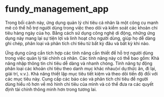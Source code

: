 # fundy_management_app

Trong bối cảnh này, ứng dụng quản lý chi tiêu cá nhân là một công cụ mạnh mẽ có thể hỗ trợ người dùng trong việc theo dõi và kiểm soát các khoản chi tiêu hàng ngày của họ. Bằng cách sử dụng công nghệ di động, những ứng dụng này mang lại sự tiện lợi và linh hoạt cho người dùng, giúp họ dễ dàng ghi chép, phân loại và phân tích chi tiêu từ bất kỳ đâu và bất kỳ khi nào.

Ứng dụng cũng cần tích hợp các tính năng cần thiết để hỗ trợ người dùng trong việc quản lý tài chính cá nhân. Các tính năng này có thể bao gồm: Khả năng nhập thông tin chi tiêu dễ dàng và nhanh chóng. Tính năng tự động phân loại các khoản chi tiêu theo danh mục khác nhau(ví dụ:thức ăn, đi lại, giải trí, v.v.). Khả năng thiết lập mục tiêu tiết kiệm và theo dõi tiến độ đối với các mục tiêu này. Cung cấp các báo cáo và phân tích chi tiêu để người dùng hiểu rõ hơn về mô hình chi tiêu của mình và có thể đưa ra các quyết định tài chính thông minh hơn trong tương lai.

